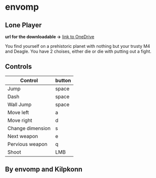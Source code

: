 # envomp
## Lone Player

**url for the downloadable ->** [link to OneDrive](https://livettu-my.sharepoint.com/:f:/g/personal/envomp_ttu_ee/ErtQRSVPIiZOmXrDwzXh6TYBtcFBjkCfRPhVc-UYrqU2Eg?e=pQyvLX)

You find yourself on a prehistoric planet with nothing but your trusty M4 and Deagle.
You have 2 choises, either die or die with putting out a fight.


## Controls

| Control | button |
| ------ | ------ |
| Jump | space |
| Dash | space |
| Wall Jump | space |
| Move left | a |
| Move right | d |
| Change dimension | s |
| Next weapon | e |
| Pervious weapon | q |
| Shoot | LMB |

## By envomp and Kilpkonn